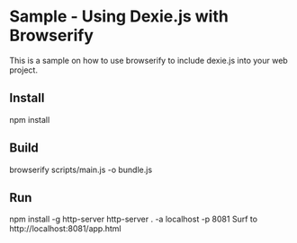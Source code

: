 ﻿# Sample - Using Dexie.js with Browserify

This is a sample on how to use browserify to include dexie.js into your web project.

## Install
npm install

## Build
browserify scripts/main.js -o bundle.js

## Run
npm install -g http-server
http-server . -a localhost -p 8081
Surf to http://localhost:8081/app.html
